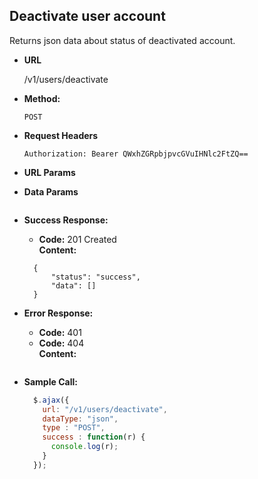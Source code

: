 **Deactivate user account**
----
  Returns json data about status of deactivated account.

* **URL**

  /v1/users/deactivate

* **Method:**

  `POST`
 
*  **Request Headers**

    `Authorization: Bearer QWxhZGRpbjpvcGVuIHNlc2FtZQ==`
     
*  **URL Params**

* **Data Params**

  ```
  ```
    
* **Success Response:**

  * **Code:** 201 Created <br />
    **Content:** 
  ```
    {
        "status": "success",
        "data": []
    }
  ```
 
* **Error Response:**

   * **Code:** 401  <br />
   * **Code:** 404  <br />
    **Content:** 
  ```
  ```

* **Sample Call:**

  ```javascript
    $.ajax({
      url: "/v1/users/deactivate",
      dataType: "json",
      type : "POST",
      success : function(r) {
        console.log(r);
      }
    });
  ```